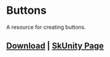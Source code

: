 # Buttons
A resource for creating buttons.

## [Download](https://chris1111.github.io/DownGit/#/home?url=https://github.com/erenkarakal/SkriptHarbor/blob/main/resources/Buttons/buttons.sk) | [SkUnity Page](https://forums.skunity.com/resources/buttons.1614/)